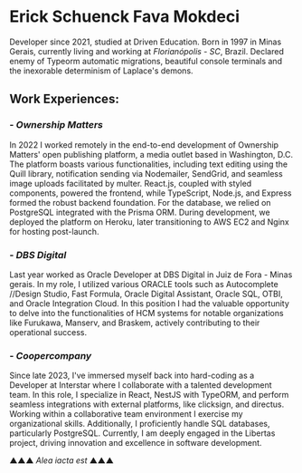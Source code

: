 # Erick Schuenck Fava Mokdeci 

Developer since 2021, studied at Driven Education. Born in 1997 in Minas Gerais, currently living and working at _Florianópolis - SC_, Brazil. Declared enemy of Typeorm automatic migrations, beautiful console terminals and the inexorable determinism of Laplace's demons. 
## Work Experiences:

###  - _Ownership Matters_
In 2022 I worked remotely in the end-to-end development of Ownership Matters' open publishing platform, a media outlet based in Washington, D.C. The platform boasts various functionalities, including text editing using the Quill library, notification sending via Nodemailer, SendGrid, and seamless image uploads facilitated by multer. React.js, coupled with styled components, powered the frontend, while TypeScript, Node.js, and Express formed the robust backend foundation. For the database, we relied on PostgreSQL integrated with the Prisma ORM. During development, we deployed the platform on Heroku, later transitioning to AWS EC2 and Nginx for hosting post-launch.

### - _DBS Digital_
Last year worked as Oracle Developer at DBS Digital in Juiz de Fora - Minas gerais. In my role, I utilized various ORACLE tools such as Autocomplete //Design Studio, Fast Formula, Oracle Digital Assistant, Oracle SQL, OTBI, and Oracle Integration Cloud. In this position I had the valuable opportunity to delve into the functionalities of HCM systems for notable organizations like Furukawa, Manserv, and Braskem, actively contributing to their operational success.

### - _Coopercompany_
Since late 2023, I've immersed myself back into hard-coding as a Developer at Interstar where I collaborate with a talented development team. In this role, I specialize in React, NestJS with TypeORM, and perform seamless integrations with external platforms, like clicksign, and directus. Working within a collaborative team environment I exercise my organizational skills. Additionally, I proficiently handle SQL databases, particularly PostgreSQL. Currently, I am deeply engaged in the Libertas project, driving innovation and excellence in software development. 

▲▲▲ _Alea iacta est_ ▲▲▲
